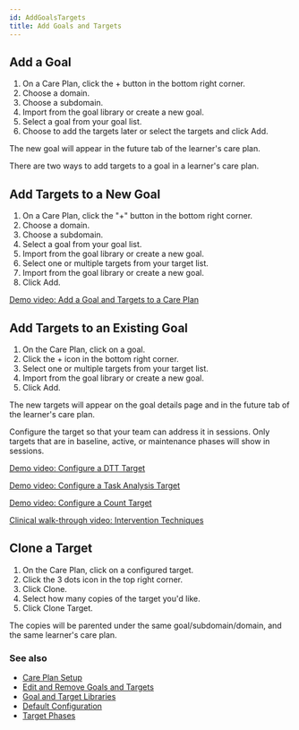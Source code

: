 ```yaml
---
id: AddGoalsTargets
title: Add Goals and Targets
---
```

## Add a Goal 

1. On a Care Plan, click the + button in the bottom right corner. 
2. Choose a domain. 
3. Choose a subdomain. 
4. Import from the goal library or create a new goal. 
5. Select a goal from your goal list. 
6. Choose to add the targets later or select the targets and click Add.

The new goal will appear in the future tab of the learner's care plan. 

There are two ways to add targets to a goal in a learner's care plan. 

## Add Targets to a New Goal 

1. On a Care Plan, click the "+" button in the bottom right corner. 
2. Choose a domain. 
3. Choose a subdomain. 
4. Select a goal from your goal list. 
5. Import from the goal library or create a new goal.
6. Select one or multiple targets from your target list. 
7. Import from the goal library or create a new goal.
8. Click Add. 

[Demo video: Add a Goal and Targets to a Care Plan](https://youtu.be/_DCx4QZ3VQA "Title")

## Add Targets to an Existing Goal  

1. On the Care Plan, click on a goal. 
2. Click the + icon in the bottom right corner.
3. Select one or multiple targets from your target list.
4. Import from the goal library or create a new goal.
5. Click Add.

The new targets will appear on the goal details page and in the future tab of the learner's care plan. 

Configure the target so that your team can address it in sessions. Only targets that are in baseline, active, or maintenance phases will show in sessions.

[Demo video: Configure a DTT Target](https://youtu.be/wXIP3G3D7xo "Title")

[Demo video: Configure a Task Analysis Target](https://youtu.be/nvwfwzbUzCw "Title")

[Demo video: Configure a Count Target](https://youtu.be/4bu7Z_nAeWI "Title")

[Clinical walk-through video: Intervention Techniques](https://youtu.be/hbgzYZDCsVA)

## Clone a Target

1. On the Care Plan, click on a configured target.
2. Click the 3 dots icon in the top right corner.
3. Click Clone.
4. Select how many copies of the target you'd like.
5. Click Clone Target.

The copies will be parented under the same goal/subdomain/domain, and the same learner's care plan. 

### See also
- [Care Plan Setup](CarePlan/CarePlanSetup.md)
- [Edit and Remove Goals and Targets](CarePlan/EditRemoveGoalsTargets.md)
- [Goal and Target Libraries](CarePlan/GoalTargetLibraries.md)
- [Default Configuration](CarePlan/DefaultConfiguration.md)
- [Target Phases](CarePlan/TargetPhases.md)
